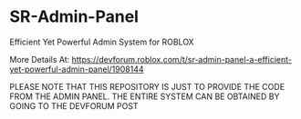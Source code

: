 # SR-Admin-Panel
Efficient Yet Powerful Admin System for ROBLOX

More Details At: https://devforum.roblox.com/t/sr-admin-panel-a-efficient-yet-powerful-admin-panel/1908144



PLEASE NOTE THAT THIS REPOSITORY IS JUST TO PROVIDE THE CODE FROM THE ADMIN PANEL. THE ENTIRE SYSTEM CAN BE OBTAINED BY GOING TO THE DEVFORUM POST
